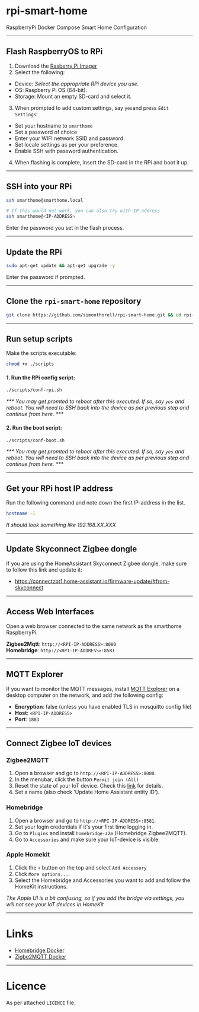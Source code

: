 # rpi-smart-home

RaspberryPi Docker Compose Smart Home Configuration

---

## Flash RaspberryOS to RPi

1. Download the [Rasberry Pi Imager](https://www.raspberrypi.com/software/)
2. Select the following:

- Device: _Select the appropriate RPi device you use_.
- OS: Raspberry Pi OS (64-bit).
- Storage: Mount an empty SD-card and select it.

3. When prompted to add custom settings, say `yes`and press `Edit Settings`:

- Set your hostname to `smarthome`
- Set a password of choice
- Enter your WIFI network SSID and password.
- Set locale settings as per your preference.
- Enable SSH with password authentication.

4. When flashing is complete, insert the SD-card in the RPi and boot it up.

---

## SSH into your RPi

```sh
ssh smarthome@smarthome.local

# If this would not work, you can also try with IP-address
ssh smarthome@<IP-ADDRESS>
```

Enter the password you set in the flash process.

---

## Update the RPi

```sh
sudo apt-get update && apt-get upgrade -y
```

Enter the password if prompted.

---

## Clone the `rpi-smart-home` repository

```sh
git clone https://github.com/simonthorell/rpi-smart-home.git && cd rpi-smart-home
```

---

## Run setup scripts

Make the scripts executable:

```sh
chmod +x ./scripts
```

#### 1. Run the RPi config script:

```sh
./scripts/conf-rpi.sh
```

_*** You may get promted to reboot after this executed. If so, say `yes` and reboot. You will need to SSH back into the device as per previous step and continue from here. ***_

#### 2. Run the boot script:

```sh
./scripts/conf-boot.sh
```

_*** You may get promted to reboot after this executed. If so, say `yes` and reboot. You will need to SSH back into the device as per previous step and continue from here. ***_

---

## Get your RPi host IP address

Run the following command and note down the first IP-address in the list.

```sh
hostname -I
```

_It should look something like 192.168.XX.XXX_

---

## Update Skyconnect Zigbee dongle

If you are using the HomeAssistant Skyconnect Zigbee dongle, make sure to follow this link and update it:

- https://connectzbt1.home-assistant.io/firmware-update/#from-skyconnect

---

## Access Web Interfaces

Open a web browser connected to the same network as the smarthome RaspberryPi.

**Zigbee2Mqtt**: `http://<RPI-IP-ADDRESS>:8080`  
**Homebridge**: `http://<RPI-IP-ADDRESS>:8581`

---

## MQTT Explorer

If you want to monitor the MQTT messages, install [MQTT Explorer](https://mqtt-explorer.com/) on a desktop computer on the network, and add the following config:

- **Encryption**: false (unless you have enabled TLS in mosquitto config file)
- **Host**: `<RPI-IP-ADDRESS>`
- **Port**: `1883`

---

## Connect Zigbee IoT devices

### Zigbee2MQTT

1. Open a browser and go to `http://<RPI-IP-ADDRESS>:8080`.
2. In the menubar, click the button `Permit join (All)`
3. Reset the state of your IoT device. Check this [link](https://www.zigbee2mqtt.io/guide/usage/pairing_devices.html) for details.
4. Set a name (also check 'Update Home Assistant entity ID').

### Homebridge

1. Open a browser and go to `http://<RPI-IP-ADDRESS>:8581`.
2. Set your login credentials if it's your first time logging in.
3. Go to `Plugins` and install `homebridge-z2m` (Homebridge Zigbee2MQTT).
4. Go to `Accessories` and make sure your IoT-device is visible.

### Apple Homekit

1. Click the `+` button on the top and select `Add Accessory`
2. Click `More options...`.
3. Select the Homebridge and Accessories you want to add and follow the HomeKit instructions.

_The Apple UI is a bit confusing, so if you add the bridge via settings, you will not see your IoT devices in HomeKit_

---

# Links

- [Homebridge Docker](https://github.com/homebridge/homebridge/wiki/Install-Homebridge-on-Docker#install-homebridge)
- [Zigbe2MQTT Docker](https://www.zigbee2mqtt.io/guide/installation/02_docker.html#docker-compose)

---

# Licence

As per attached `LICENCE` file.
